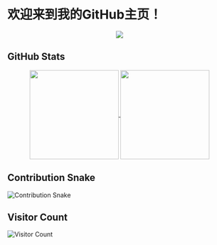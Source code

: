 # 欢迎来到我的GitHub主页！

<p align="center">
  <img src="https://readme-typing-svg.herokuapp.com?font=Fira+Code&pause=1000&color=58A6FF&center=true&vCenter=true&width=435&lines=我是一名软件开发者;Hello+World!;Full+Stack+Developer;Open+Source+Enthusiast" />
</p>

## GitHub Stats
<p align="center">
  <a href="https://github.com/anuraghazra/github-readme-stats">
  <img height=200 align="center" src="https://github-readme-stats.vercel.app/api?username=ShyDevilBoy" />
</a>
<a href="https://github.com/anuraghazra/convoychat">
  <img height=200 align="center" src="https://github-readme-stats.vercel.app/api/top-langs?username=ShyDevilBoy&layout=compact&langs_count=8&card_width=320" />
</a>
</p>


## Contribution Snake
![Contribution Snake](https://raw.githubusercontent.com/ShyDevilBoy/ShyDevilBoy/output/github-contribution-grid-snake.svg)

## Visitor Count
![Visitor Count](https://visitor-badge.laobi.icu/badge?page_id=ShyDevilBoy.ShyDevilBoy)
